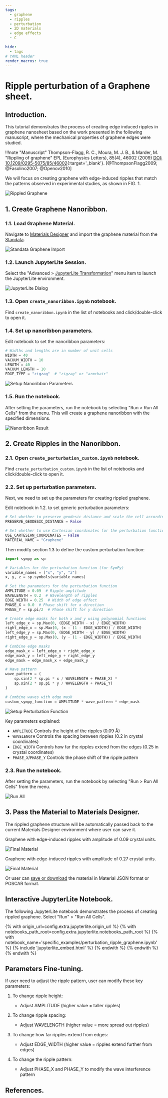 ```yaml
---
tags:
  - graphene
  - ripples
  - perturbation
  - 2D materials
  - edge effects
  - C

hide:
  - tags
# YAML header
render_macros: true
---
```


# Ripple perturbation of a Graphene sheet.

## Introduction.

This tutorial demonstrates the process of creating edge induced ripples in graphene nanosheet based on the work presented in the following manuscript, where the mechanical properties of graphene edges were studied.

!!!note "Manuscript"
    Thompson-Flagg, R. C., Moura, M. J. B., & Marder, M.
    "Rippling of graphene"
    EPL (Europhysics Letters), 85(4), 46002 (2009)
    [DOI: 10.1209/0295-5075/85/46002](https://doi.org/10.1209/0295-5075/85/46002){:target='_blank'}. [@ThompsonFlagg2009; @Fasolino2007; @Openov2010]

We will focus on creating graphene with edge-induced ripples that match the patterns observed in experimental studies, as shown in FIG. 1.

![Rippled Graphene](../../../images/tutorials/materials/defects/perturbation_ripple_graphene/0-figure-from-manuscript.webp "Rippled Graphene, FIG. 1.")

## 1. Create Graphene Nanoribbon.

### 1.1. Load Graphene Material.

Navigate to [Materials Designer](../../../materials-designer/overview.md) and import the graphene material from the [Standata](../../../materials-designer/header-menu/input-output/standata-import.md).

![Standata Graphene Import](../../../images/tutorials/materials/defects/defect_creation_point_substitution_graphene/1-standata-graphene.webp "Standata Graphene Import")

### 1.2. Launch JupyterLite Session.

Select the "Advanced > [JupyterLite Transformation](../../../materials-designer/header-menu/advanced/jupyterlite-dialog.md)" menu item to launch the JupyterLite environment.

![JupyterLite Dialog](../../../images/jupyterlite/md-advanced-jl.webp "JupyterLite Dialog")

### 1.3. Open `create_nanoribbon.ipynb` notebook.

Find `create_nanoribbon.ipynb` in the list of notebooks and click/double-click to open it.

### 1.4. Set up nanoribbon parameters.

Edit notebook to set the nanoribbon parameters:

```python
# Widths and lengths are in number of unit cells
WIDTH = 40
VACUUM_WIDTH = 10
LENGTH = 40
VACUUM_LENGTH = 10
EDGE_TYPE = "zigzag"  # "zigzag" or "armchair"
```

![Setup Nanoribbon Parameters](../../../images/tutorials/materials/defects/perturbation_ripple_graphene/2-jl-setup-nb-nanoribbon.webp "Setup Nanoribbon Parameters")

### 1.5. Run the notebook.

After setting the parameters, run the notebook by selecting "Run > Run All Cells" from the menu. This will create a graphene nanoribbon with the specified dimensions.

![Nanoribbon Result](../../../images/tutorials/materials/defects/perturbation_ripple_graphene/3-wave-result-nanoribbon.webp "Graphene Nanoribbon")

## 2. Create Ripples in the Nanoribbon.

### 2.1. Open `create_perturbation_custom.ipynb` notebook.

Find `create_perturbation_custom.ipynb` in the list of notebooks and click/double-click to open it.

### 2.2. Set up perturbation parameters.

Next, we need to set up the parameters for creating rippled graphene.

Edit notebook in 1.2. to set generic perturbation parameters:

```python
# Set whether to preserve geodesic distance and scale the cell accordingly to match PBC
PRESERVE_GEODESIC_DISTANCE = False

# Set whether to use Cartesian coordinates for the perturbation function
USE_CARTESIAN_COORDINATES = False
MATERIAL_NAME = "Graphene"
```

Then modify section 1.3 to define the custom perturbation function:

```python
import sympy as sp

# Variables for the perturbation function (for SymPy)
variable_names = ["x", "y", "z"]
x, y, z = sp.symbols(variable_names)

# Set the parameters for the perturbation function
AMPLITUDE = 0.09  # Ripple amplitude
WAVELENGTH = 0.2  # Wavelength of ripples
EDGE_WIDTH = 0.25  # Width of edge effect
PHASE_X = 0.0  # Phase shift for x direction
PHASE_Y = sp.pi/2  # Phase shift for y direction

# Create edge masks for both x and y using polynomial functions
left_edge_x = sp.Max(0, (EDGE_WIDTH - x) / EDGE_WIDTH)
right_edge_x = sp.Max(0, (x - (1 - EDGE_WIDTH)) / EDGE_WIDTH)
left_edge_y = sp.Max(0, (EDGE_WIDTH - y) / EDGE_WIDTH)
right_edge_y = sp.Max(0, (y - (1 - EDGE_WIDTH)) / EDGE_WIDTH)

# Combine edge masks
edge_mask_x = left_edge_x + right_edge_x
edge_mask_y = left_edge_y + right_edge_y
edge_mask = edge_mask_x + edge_mask_y

# Wave pattern
wave_pattern = (
    sp.sin(2 * sp.pi * x / WAVELENGTH + PHASE_X) * 
    sp.sin(2 * sp.pi * y / WAVELENGTH + PHASE_Y)
)

# Combine waves with edge mask
custom_sympy_function = AMPLITUDE * wave_pattern * edge_mask
```

![Setup Perturbation Function](../../../images/tutorials/materials/defects/perturbation_ripple_graphene/4-jl-setup-nb-final.webp "Setup Perturbation Function")

Key parameters explained:

- `AMPLITUDE` Controls the height of the ripples (0.09 Å)
- `WAVELENGTH` Controls the spacing between ripples (0.2 in crystal coordinates)
- `EDGE_WIDTH` Controls how far the ripples extend from the edges (0.25 in crystal coordinates)
- `PHASE_X`/`PHASE_Y` Controls the phase shift of the ripple pattern

### 2.3. Run the notebook.

After setting the parameters, run the notebook by selecting "Run > Run All Cells" from the menu.

![Run All](../../../images/jupyterlite/run-all.webp "Run All")

## 3. Pass the Material to Materials Designer.

The rippled graphene structure will be automatically passed back to the current Materials Designer environment where user can save it.

Graphene with edge-induced ripples with amplitude of 0.09 crystal units.

![Final Material](../../../images/tutorials/materials/defects/perturbation_ripple_graphene/5-wave-result-final.webp "Final Rippled Graphene, amplitude 0.09 crystal units")

Graphene with edge-induced ripples with amplitude of 0.27 crystal units.

![Final Material](../../../images/tutorials/materials/defects/perturbation_ripple_graphene/6-wave-result-final-2.webp "Final Rippled Graphene, amplitude 0.27 crystal units")

Or user can [save or download](../../../materials-designer/header-menu/input-output.md) the material in Material JSON format or POSCAR format.

## Interactive JupyterLite Notebook.

The following JupyterLite notebook demonstrates the process of creating rippled graphene. Select "Run" > "Run All Cells".

{% with origin_url=config.extra.jupyterlite.origin_url %}
{% with notebooks_path_root=config.extra.jupyterlite.notebooks_path_root %}
{% with notebook_name='specific_examples/perturbation_ripple_graphene.ipynb' %}
{% include 'jupyterlite_embed.html' %}
{% endwith %}
{% endwith %}
{% endwith %}

## Parameters Fine-tuning.

If user need to adjust the ripple pattern, user can modify these key parameters:

1. To change ripple height:
   - Adjust AMPLITUDE (higher value = taller ripples)

2. To change ripple spacing:
   - Adjust WAVELENGTH (higher value = more spread out ripples)

3. To change how far ripples extend from edges:
   - Adjust EDGE_WIDTH (higher value = ripples extend further from edges)

4. To change the ripple pattern:
   - Adjust PHASE_X and PHASE_Y to modify the wave interference pattern

## References.
